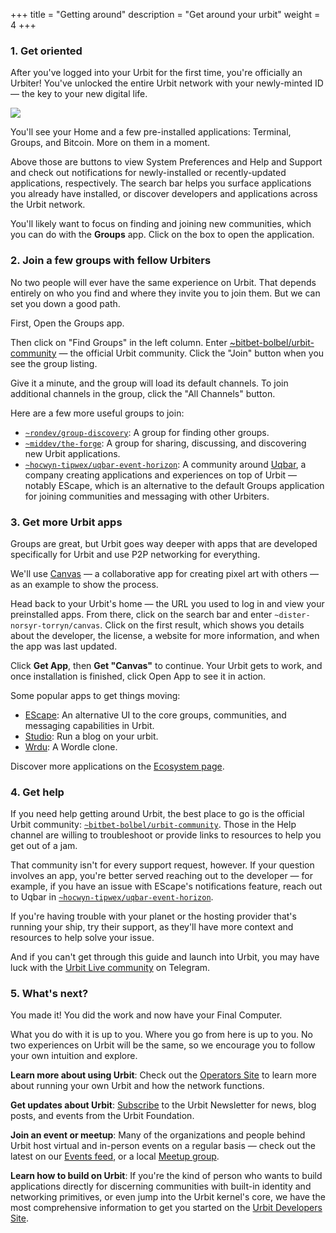 +++
title = "Getting around"
description = "Get around your urbit"
weight = 4
+++

### 1. Get oriented

After you've logged into your Urbit for the first time, you're officially an Urbiter! You've unlocked the entire Urbit network with your newly-minted ID — the key to your new digital life.

![](https://media.urbit.org/site/additional-guides/groups-1.png)

You'll see your Home and a few pre-installed applications: Terminal, Groups, and Bitcoin. More on them in a moment.

Above those are buttons to view System Preferences and Help and Support and check out notifications for newly-installed or recently-updated applications, respectively. The search bar helps you surface applications you already have installed, or discover developers and applications across the Urbit network.

You'll likely want to focus on finding and joining new communities, which you can do with the **Groups** app. Click on the box to open the application.

### 2. Join a few groups with fellow Urbiters

No two people will ever have the same experience on Urbit. That depends entirely on who you find and where they invite you to join them. But we can set you down a good path.

First, Open the Groups app.

Then click on "Find Groups" in the left column. Enter [~bitbet-bolbel/urbit-community](/groups/~bitbet-bolbel/urbit-community) — the official Urbit community. Click the "Join" button when you see the group listing.

Give it a minute, and the group will load its default channels. To join additional channels in the group, click the "All Channels" button.

Here are a few more useful groups to join:

- [`~rondev/group-discovery`](/groups/~rondev/group-discovery): A group for finding other groups.
- [`~middev/the-forge`](/groups/~middev/the-forge): A group for sharing, discussing, and discovering new Urbit applications.
- [`~hocwyn-tipwex/uqbar-event-horizon`](/groups/~hocwyn-tipwex/uqbar-event-horizon): A community around [Uqbar](https://uqbar.network), a company creating applications and experiences on top of Urbit — notably EScape, which is an alternative to the default Groups application for joining communities and messaging with other Urbiters.

### 3. Get more Urbit apps

Groups are great, but Urbit goes way deeper with apps that are developed specifically for Urbit and use P2P networking for everything.

We'll use [Canvas](/applications/~dister-norsyr-torryn/canvas) — a collaborative app for creating pixel art with others — as an example to show the process.

Head back to your Urbit's home — the URL you used to log in and view your preinstalled apps. From there, click on the search bar and enter `~dister-norsyr-torryn/canvas`. Click on the first result, which shows you details about the developer, the license, a website for more information, and when the app was last updated.

Click **Get App**, then **Get "Canvas"** to continue. Your Urbit gets to work, and once installation is finished, click Open App to see it in action.

Some popular apps to get things moving:

- [EScape](/applications/~dister-fabnev-hinmur/escape): An alternative UI to the core groups, communities, and messaging capabilities in Urbit.
- [Studio](/applications/~tirrel/studio): Run a blog on your urbit.
- [Wrdu](/applications/~magped-magped-rabsef-bicrym/wrdu): A Wordle clone.

Discover more applications on the [Ecosystem page](https://urbit.org/ecosystem?type=applications).

### 4. Get help

If you need help getting around Urbit, the best place to go is the official Urbit community: [`~bitbet-bolbel/urbit-community`](/groups/~bitbet-bolbel/urbit-community). Those in the Help channel are willing to troubleshoot or provide links to resources to help you get out of a jam.

That community isn't for every support request, however. If your question involves an app, you're better served reaching out to the developer — for example, if you have an issue with EScape's notifications feature, reach out to Uqbar in [`~hocwyn-tipwex/uqbar-event-horizon`](/groups/~hocwyn-tipwex/uqbar-event-horizon).

If you're having trouble with your planet or the hosting provider that's running your ship, try their support, as they'll have more context and resources to help solve your issue.

And if you can't get through this guide and launch into Urbit, you may have luck with the [Urbit Live community](https://t.me/UrbitLiveGroup) on Telegram.

### 5. What's next?

You made it! You did the work and now have your Final Computer.

What you do with it is up to you. Where you go from here is up to you. No two experiences on Urbit will be the same, so we encourage you to follow your own intuition and explore.

**Learn more about using Urbit**: Check out the [Operators Site](https://operators.urbit.org/) to learn more about running your own Urbit and how the network functions.

**Get updates about Urbit**: [Subscribe](https://urbit.us11.list-manage.com/subscribe/post?u=972a03db9e0c6c25bb58de8c8&id=be143888d2) to the Urbit Newsletter for news, blog posts, and events from the Urbit Foundation.

**Join an event or meetup**: Many of the organizations and people behind Urbit host virtual and in-person events on a regular basis — check out the latest on our [Events feed](/events/), or a local [Meetup group](/ecosystem?type=communities).

**Learn how to build on Urbit**: If you're the kind of person who wants to build applications directly for discerning communities with built-in identity and networking primitives, or even jump into the Urbit kernel's core, we have the most comprehensive information to get you started on the [Urbit Developers Site](https://developers.urbit.org/).
